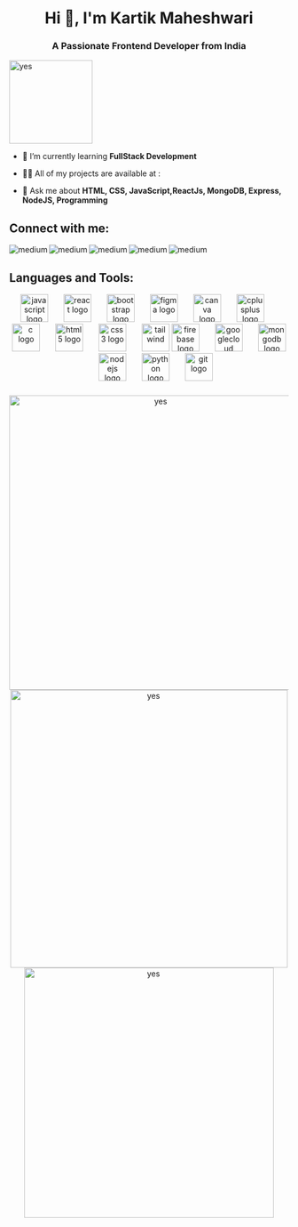 <h1 align="center">Hi 👋, I'm Kartik Maheshwari</h1>
<h3 align="center">A Passionate Frontend Developer from India</h3>

<p align="left"> <img src="https://komarev.com/ghpvc/?username=yes&label=Profile%20views&color=0e75b6&style=flat" alt="yes" width="150"/> </p>

- 🌱 I’m currently learning **FullStack Development**

- 👨‍💻 All of my projects are available at :

- 💬 Ask me about **HTML, CSS, JavaScript,ReactJs, MongoDB, Express, NodeJS, Programming**

<!-- - 📫 How to reach me **abc* --> 

<!-- - 📄 Know about my experiences [daalni hai](daalni hai) -->

## Connect with me:

[<img align="left" alt="medium" src="https://img.shields.io/badge/LinkedIn-0077B5?style=for-the-badge&logo=linkedin&logoColor=white" />][linkedin]

[<img align="left" alt="medium" src="https://img.shields.io/badge/-LeetCode-FFA116?style=for-the-badge&logo=LeetCode&logoColor=black" />][leetcode]

[<img align="left" alt="medium" src="https://img.shields.io/badge/GeeksforGeeks-298D46?style=for-the-badge&logo=geeksforgeeks&logoColor=white" />][gfg]

[<img align="left" alt="medium" src="https://img.shields.io/badge/-CodeChef-5B4638?style=for-the-badge&logo=CodeChef&logoColor=white" />][codechef]

[<img align="left" alt="medium" src="https://img.shields.io/badge/-Hackerrank-2EC866?style=for-the-badge&logo=HackerRank&logoColor=white" />][hackerrank]



[linkedin]:https://www.linkedin.com/in/kartik-maheshwari-53275723b
[leetcode]:https://leetcode.com/KartikMaheshwari07
[hackerrank]:https://www.hackerrank.com/CSB_21B0121089
[gfg]:https://auth.geeksforgeeks.org/user/kartikmaheshwari07
[codechef]:https://www.codechef.com/users/kartikm_07
<br/>

## Languages and Tools:</h3>

<div align="center">
  <img src="https://cdn.jsdelivr.net/gh/devicons/devicon/icons/javascript/javascript-original.svg" height="50" alt="javascript logo"  />
  <img width="20" />
  <img src="https://cdn.jsdelivr.net/gh/devicons/devicon/icons/react/react-original.svg" height="50" alt="react logo"  />
  <img width="20" />
  <img src="https://cdn.jsdelivr.net/gh/devicons/devicon/icons/bootstrap/bootstrap-original.svg" height="50" alt="bootstrap logo"  />
  <img width="20" />
  <img src="https://cdn.jsdelivr.net/gh/devicons/devicon/icons/figma/figma-original.svg" height="50" alt="figma logo"  />
  <img width="20" />
  <img src="https://cdn.jsdelivr.net/gh/devicons/devicon/icons/canva/canva-original.svg" height="50" alt="canva logo"  />
  <img width="20" />
  <img src="https://cdn.jsdelivr.net/gh/devicons/devicon/icons/cplusplus/cplusplus-original.svg" height="50" alt="cplusplus logo"  />
  <img width="20" />
  <img src="https://cdn.jsdelivr.net/gh/devicons/devicon/icons/c/c-original.svg" height="50" alt="c logo"  />
  <img width="20" />
  <img src="https://cdn.jsdelivr.net/gh/devicons/devicon/icons/html5/html5-original.svg" height="50" alt="html5 logo"  />
  <img width="20" />
  <img src="https://cdn.jsdelivr.net/gh/devicons/devicon/icons/css3/css3-original.svg" height="50" alt="css3 logo"  />
  <img width="20" />
  <img src="https://www.vectorlogo.zone/logos/tailwindcss/tailwindcss-icon.svg" alt="tailwind" width="50" height="50"/
  <img width="20" />
  <img src="https://cdn.jsdelivr.net/gh/devicons/devicon/icons/firebase/firebase-plain.svg" height="50" alt="firebase logo"  />
  <img width="20" />
  <img src="https://cdn.jsdelivr.net/gh/devicons/devicon/icons/googlecloud/googlecloud-original.svg" height="50" alt="googlecloud logo"  />
  <img width="20" />
  <img src="https://cdn.jsdelivr.net/gh/devicons/devicon/icons/mongodb/mongodb-original.svg" height="50" alt="mongodb logo"  />
  <img width="20" />
  <img src="https://cdn.jsdelivr.net/gh/devicons/devicon/icons/nodejs/nodejs-original.svg" height="50" alt="nodejs logo"  />
  <img width="20" />
  <img src="https://cdn.jsdelivr.net/gh/devicons/devicon/icons/python/python-original.svg" height="50" alt="python logo"  />
  <img width="20" />
  <img src="https://cdn.jsdelivr.net/gh/devicons/devicon/icons/git/git-original.svg" height="50" alt="git logo"  />
</div>

###

###

<!-- <p><img align="left" src="https://github-readme-stats.vercel.app/api/top-langs?username=yes&show_icons=true&locale=en&layout=compact" alt="yes" /></p>

<p>&nbsp;<img align="center" src="https://github-readme-stats.vercel.app/api?username=yes&show_icons=true&locale=en" alt="yes" /></p>

<p><img align="center" src="https://github-readme-streak-stats.herokuapp.com/?user=yes&" alt="yes" /></p> -->

<!--
![Kartik-Maheshwari's Stats](https://github-readme-stats.vercel.app/api?username=Kartik-Maheshwari&theme=vue-dark&show_icons=true&hide_border=true&count_private=true) 

![Kartik-Maheshwari's Streak](https://github-readme-streak-stats.herokuapp.com/?user=Kartik-Maheshwari&theme=vue-dark&hide_border=true)


![Kartik-Maheshwari's Top Languages](https://github-readme-stats.vercel.app/api/top-langs/?username=Kartik-Maheshwari&theme=vue-dark&show_icons=true&hide_border=true&layout=compact) -->
<div align="center">
  
<img src="https://github-readme-streak-stats.herokuapp.com/?user=Kartik-Maheshwari&theme=vue-dark&hide_border=true" alt="yes" width="530"/>
<img src="https://github-readme-stats.vercel.app/api?username=Kartik-Maheshwari&theme=vue-dark&show_icons=true&hide_border=true&count_private=true" alt="yes" width="500"/>
<img src="https://github-readme-stats.vercel.app/api/top-langs/?username=Kartik-Maheshwari&theme=vue-dark&show_icons=true&hide_border=true&layout=compact" alt="yes" width="450"/>
</div>
